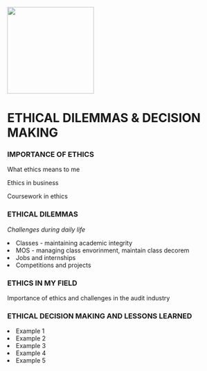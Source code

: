 <a href='https://github.com/Ruchita-Raghu/ruchita-raghu-portfolio#daniels-distinction-portfolio'><img src="https://user-images.githubusercontent.com/116829793/226443427-94c192b2-3c02-4a29-a2a8-e1b26aca6cd7.png" width=200> </a>
# ETHICAL DILEMMAS & DECISION MAKING

### IMPORTANCE OF ETHICS
<p> What ethics means to me </p>
<p> Ethics in business </p>
<p> Coursework in ethics </p>

### ETHICAL DILEMMAS
<i> Challenges during daily life </i>
<li> Classes - maintaining academic integrity </li>
<li> MOS - managing class envorinment, maintain class decorem </li>
<li> Jobs and internships </li>
<li> Competitions and projects </li>

### ETHICS IN MY FIELD
<p> Importance of ethics and challenges in the audit industry </p>


### ETHICAL DECISION MAKING AND LESSONS LEARNED
<li> Example 1 </li>
<li> Example 2 </li>
<li> Example 3 </li>
<li> Example 4 </li>
<li> Example 5 </li>
